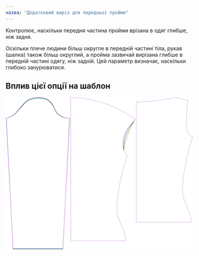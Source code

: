 ```yaml
---
назва: "Додатковий виріз для передньої пройми"
---
```


Контролює, наскільки передня частина пройми врізана в одяг глибше, ніж задня.

Оскільки плече людини більш округле в передній частині тіла, рукав (шапка) також більш округлий, а пройма зазвичай вирізана глибше в передній частині одягу, ніж задній. Цей параметр визначає, наскільки глибоко занурюватися.

## Вплив цієї опції на шаблон

![На цьому зображенні показано вплив цієї опції шляхом накладання декількох варіантів, які мають різне значення для цієї опції](diana_frontarmholedeeper_sample.svg "Вплив цієї опції на шаблон")
